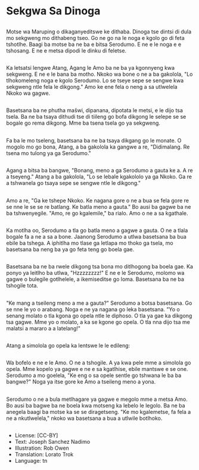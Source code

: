 # Sekgwa Sa Dinoga

##
Motse wa Maruping o dikaganyeditswe ke dithaba. Dinoga tse dintsi di dula mo sekgweng mo dithabeng tseo. Go ne go na le noga e kgolo go di feta tshotlhe. Baagi ba motse ba ne ba e bitsa Serodumo. E ne e le noga e e tshosang. E ne e metsa dipodi le dinku di feletse.

##
Ka letsatsi lengwe Atang, Agang le Amo ba ne ba ya kgonnyeng kwa sekgweng. E ne e le bana ba motho. Nkoko wa bone o ne a ba gakolola, "Lo tlhokomeleng noga e kgolo Serodumo. Lo se tseye sepe se sengwe kwa sekgweng ntle fela le dikgong." Amo ke ene fela o neng a sa utlwelela Nkoko wa gagwe.

##
Basetsana ba ne phutha mašwi, dipanana, dipotata le metsi, e le dijo tsa tsela. Ba ne ba tsaya dithudi tse di tiileng go bofa dikgong le selepe se se bogale go rema dikgong. Mme ba tsena tsela go ya sekgweng.

##
Fa ba le mo tseleng, basetsana ba ne ba tsaya dikgang go le monate. O mogolo mo go bona, Atang, a ba gakolola ka gangwe a re, "Didimalang. Re tsena mo tulong ya ga Serodumo."

##
Agang a bitsa ba bangwe, "Bonang, meno a ga Serodumo a gauta ke a. A re a tseyeng." Atang a ba gakolola, "Lo se lebale kgakololo ya ga Nkoko. Ga re a tshwanela go tsaya sepe se sengwe ntle le dikgong."

##
Amo a re, "Ga ke tshepe Nkoko. Ke nagana gore o ne a bua se fela gore re se nne le se se re batlang. Ke batla meno a gauta." Bo ausi ba gagwe ba ne ba tshwenyegile. "Amo, re go kgalemile," ba rialo. Amo o ne a sa kgathale.

##
Ka motlha oo, Serodumo a tla go batla meno a gagwe a gauta. O ne a tlala bogale fa a ne a sa a bone. Jaanong Serodumo a utlwa basetsana ba bua ebile ba tshega. A iphitlha mo tlase ga letlapa mo thoko ga tsela, mo basetsana ba neng ba ya go feta teng go boela gae.

##
Basetsana ba ne ba rwele dikgong tsa bona mo ditlhogong ba boela gae. Ka ponyo ya leitlho ba utlwa, "Hzzzzzzzz!" E ne e le Serodumo, molomo wa gagwe o bulegile gotlhelele, a ikemiseditse go loma. Basetsana ba ne ba tshogile tota.

##
"Ke mang a tseileng meno a me a gauta?" Serodumo a botsa basetsana. Go se nne le yo o arabang. Noga e ne ya nagana go leka basetsana. "Yo o senang molato o tla kgona go opela ntle le diphoso. O tla ya gae ka dikgong tsa gagwe. Mme yo o molato, a ka se kgone go opela. O tla nna dijo tsa me malatsi a mararo a a latelang!"

##
Atang a simolola go opela ka lentswe le le edileng:

##
Wa bofelo e ne e le Amo. O ne a tshogile. A ya kwa pele mme a simolola go opela. Mme kopelo ya gagwe e ne e sa kgatlhise, ebile mantswe e se one. Serodumo a mo goelela, "Ke eng o sa opele sentle go tshwana le ba ba bangwe?" Noga ya itse gore ke Amo a tseileng meno a yona.

##
Serodumo o ne a bula metlhagare ya gagwe e megolo mme a metsa Amo. Bo ausi ba bagwe ba ne boela kwa motseng ka lebelo le legolo. Ba ne ba anegela baagi ba motse ka se se diragetseng. "Ke mo kgalemetse, fa fela a ne a nkutlwelela," nkoko wa basetsana a bua a utlwile botlhoko.

##
* License: [CC-BY]
* Text: Joseph Sanchez Nadimo
* Illustration: Rob Owen
* Translation: Lorato Trok
* Language: tn
